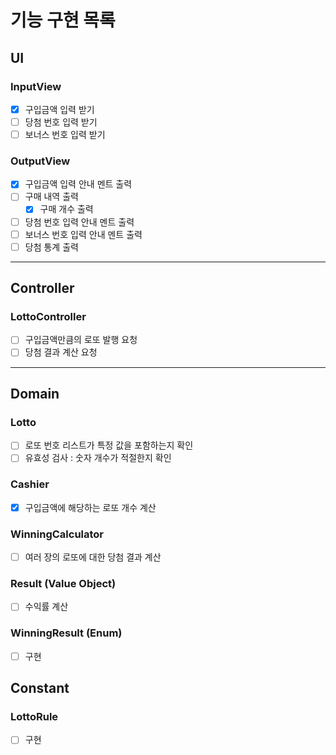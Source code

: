 # 기능 구현 목록

## UI

### InputView

- [x] 구입금액 입력 받기
- [ ] 당첨 번호 입력 받기
- [ ] 보너스 번호 입력 받기

### OutputView

- [x] 구입금액 입력 안내 멘트 출력
- [ ] 구매 내역 출력
    - [x] 구매 개수 출력
- [ ] 당첨 번호 입력 안내 멘트 출력
- [ ] 보너스 번호 입력 안내 멘트 출력
- [ ] 당첨 통계 출력

---

## Controller

### LottoController

- [ ] 구입금액만큼의 로또 발행 요청
- [ ] 당첨 결과 계산 요청

---

## Domain

### Lotto

- [ ] 로또 번호 리스트가 특정 값을 포함하는지 확인
- [ ] 유효성 검사 : 숫자 개수가 적절한지 확인

### Cashier

- [x] 구입금액에 해당하는 로또 개수 계산

### WinningCalculator

- [ ] 여러 장의 로또에 대한 당첨 결과 계산

### Result (Value Object)

- [ ] 수익률 계산

### WinningResult (Enum)

- [ ] 구현

## Constant

### LottoRule

- [ ] 구현